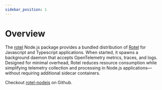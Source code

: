 ```yaml
---
sidebar_position: 1
---
```


# Overview


The [rotel](https://www.npmjs.com/package/@streamfold/rotel) Node.js package provides a bundled distribution of [Rotel](/docs/about/rotel) for Javascript and Typescript applications. When started, it spawns a background daemon that accepts OpenTelemetry metrics, traces, and logs. Designed for minimal overhead, Rotel reduces resource consumption while simplifying telemetry collection and processing in Node.js applications—without requiring additional sidecar containers.

Checkout [rotel-nodejs](https://github.com/streamfold/rotel-nodejs) on Github.
